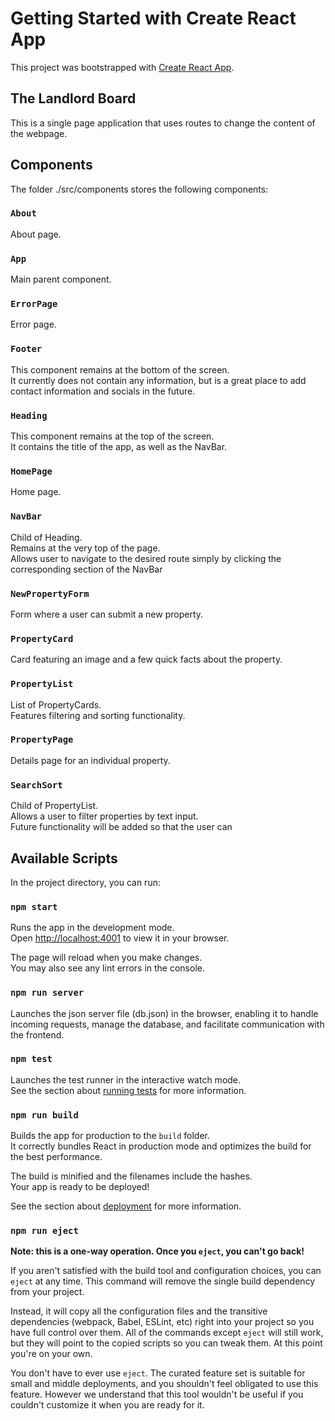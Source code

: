 # Getting Started with Create React App

This project was bootstrapped with [Create React App](https://github.com/facebook/create-react-app).

## The Landlord Board

This is a single page application that uses routes to change the content of the webpage.

## Components

The folder ./src/components stores the following components:

### `About`

About page.

### `App`

Main parent component.

### `ErrorPage`

Error page.

### `Footer`

This component remains at the bottom of the screen.\
It currently does not contain any information, but is a great place to add contact information and socials in the future.

### `Heading`

This component remains at the top of the screen.\
It contains the title of the app, as well as the NavBar.

### `HomePage`

Home page.

### `NavBar`

Child of Heading.\
Remains at the very top of the page.\
Allows user to navigate to the desired route simply by clicking the corresponding section of the NavBar

### `NewPropertyForm`

Form where a user can submit a new property.

### `PropertyCard`

Card featuring an image and a few quick facts about the property.

### `PropertyList`

List of PropertyCards.\
Features filtering and sorting functionality.

### `PropertyPage`

Details page for an individual property.

### `SearchSort`

Child of PropertyList.\
Allows a user to filter properties by text input.\
Future functionality will be added so that the user can

## Available Scripts

In the project directory, you can run:

### `npm start`

Runs the app in the development mode.\
Open [http://localhost:4001](http://localhost:4001) to view it in your browser.

The page will reload when you make changes.\
You may also see any lint errors in the console.

### `npm run server`

Launches the json server file (db.json) in the browser, enabling it to handle incoming requests, manage the database, and facilitate communication with the frontend.

### `npm test`

Launches the test runner in the interactive watch mode.\
See the section about [running tests](https://facebook.github.io/create-react-app/docs/running-tests) for more information.

### `npm run build`

Builds the app for production to the `build` folder.\
It correctly bundles React in production mode and optimizes the build for the best performance.

The build is minified and the filenames include the hashes.\
Your app is ready to be deployed!

See the section about [deployment](https://facebook.github.io/create-react-app/docs/deployment) for more information.

### `npm run eject`

**Note: this is a one-way operation. Once you `eject`, you can't go back!**

If you aren't satisfied with the build tool and configuration choices, you can `eject` at any time. This command will remove the single build dependency from your project.

Instead, it will copy all the configuration files and the transitive dependencies (webpack, Babel, ESLint, etc) right into your project so you have full control over them. All of the commands except `eject` will still work, but they will point to the copied scripts so you can tweak them. At this point you're on your own.

You don't have to ever use `eject`. The curated feature set is suitable for small and middle deployments, and you shouldn't feel obligated to use this feature. However we understand that this tool wouldn't be useful if you couldn't customize it when you are ready for it.

